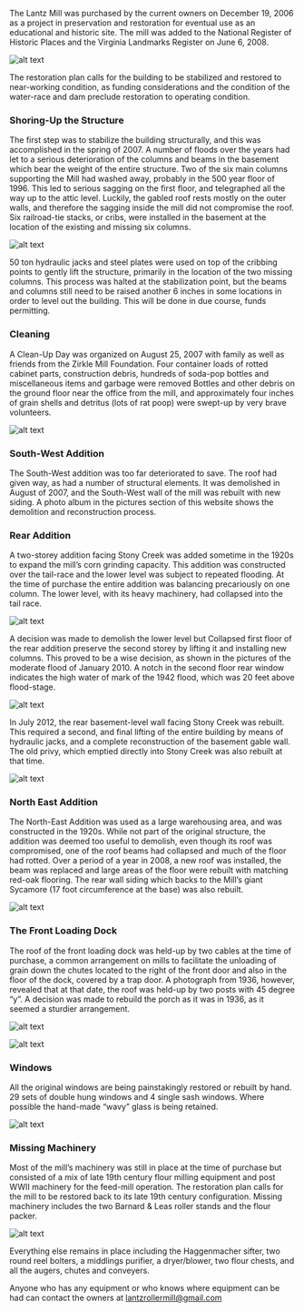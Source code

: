 The Lantz Mill was purchased by the current owners on December 19, 2006 as a project in preservation and restoration for eventual use as an educational and historic site.  The mill was added to the National Register of Historic Places and the Virginia Landmarks Register on June 6, 2008.

![alt text]({{site.url}}{{site.baseurl}}/img/restoration/image7.jpg "The Lantz Mill as purchased on December 19, 2006")

The restoration plan calls for the building to be stabilized and restored to near-working condition, as funding considerations and the condition of the water-race and dam preclude restoration to operating condition.

### Shoring-Up the Structure

The first step was to stabilize the building structurally, and this was accomplished in the spring of 2007.  A number of floods over the years had let to a serious deterioration of the columns and beams in the basement which bear the weight of the entire structure.  Two of the six main columns supporting the Mill had washed away, probably in the 500 year floor of 1996.  This led to serious sagging on the first floor, and telegraphed all the way up to the attic level.  Luckily, the gabled roof rests mostly on the outer walls, and therefore the sagging inside the mill did not compromise the roof.   Six railroad-tie stacks, or cribs, were installed in the basement at the location of the existing and missing six columns.  

![alt text]({{site.url}}{{site.baseurl}}/img/restoration/image9.jpg "Two cribbing points in the basement")

50 ton hydraulic jacks and steel plates were used on top of the cribbing points to gently lift the structure, primarily in the location of the two missing columns.  This process was halted at the stabilization point, but the beams and columns still need to be raised another 6 inches in some locations in order to level out the building.  This will be done in due course, funds permitting.

### Cleaning

A Clean-Up Day was organized on August 25, 2007 with family as well as friends from the Zirkle Mill Foundation.  Four container loads of rotted cabinet parts, construction debris, hundreds of soda-pop bottles and miscellaneous items and garbage were removed Bottles and other debris on the ground floor near the office from the mill, and approximately four inches of grain shells and detritus (lots of rat poop) were swept-up by very brave volunteers.

![alt text]({{site.url}}{{site.baseurl}}/img/restoration/image8.jpg "Bottles and other debris on the ground floor near the office")

### South-West Addition
 
The South-West addition was too far deteriorated to save.  The roof had given way, as had a number of structural elements.  It was demolished in August of 2007, and the South-West wall of the mill was rebuilt with new siding.  A photo album in the pictures section of this website shows the demolition and reconstruction process.

### Rear Addition
 
A two-storey addition facing Stony Creek was added sometime in the 1920s to expand the mill’s corn grinding capacity.  This addition was constructed over the tail-race and the lower level was subject to repeated flooding.  At the time of purchase the entire addition was balancing precariously on one column.  The lower level, with its heavy machinery, had collapsed into the tail race.  

![alt text]({{site.url}}{{site.baseurl}}/img/restoration/image11.jpg "Collapsed first floor of the rear addition")

A decision was made to demolish the lower level but Collapsed first floor of the rear addition preserve the second storey by lifting it and installing new columns.  This proved to be a wise decision, as shown in the pictures of the moderate flood of January 2010.  A notch in the second floor rear window indicates the high water of mark of the 1942 flood, which was 20 feet above flood-stage.

![alt text]({{site.url}}{{site.baseurl}}/img/restoration/image10.jpg "Rear addition with new supports")

In July 2012, the rear basement-level wall facing Stony Creek was rebuilt.  This required a second, and final lifting of the entire building by means of hydraulic jacks, and a complete reconstruction of the basement gable wall.  The old privy, which emptied directly into Stony Creek was also rebuilt at that time.

![alt text]({{site.url}}{{site.baseurl}}/img/restoration/image5.jpg "Reconstructed basement-level gable wall - July 2012")

### North East Addition
 
The North-East Addition was used as a large warehousing area, and was constructed in the 1920s.  While not part of the original structure, the addition was deemed too useful to demolish, even though its roof was compromised, one of the roof beams had collapsed and much of the floor had rotted.  Over a period of a year in 2008, a new roof was installed, the beam was replaced and large areas of the floor were rebuilt with matching red-oak flooring.  The rear wall siding which backs to the Mill’s giant Sycamore (17 foot circumference at the base) was also rebuilt.

![alt text]({{site.url}}{{site.baseurl}}/img/restoration/image2.jpg "North-East Addition to the left, December 5, 2009")

### The Front Loading Dock
 
The roof of the front loading dock was held-up by two cables at the time of purchase, a common arrangement on mills to facilitate the unloading of grain down the chutes located to the right of the front door and also in the floor of the dock, covered by a trap door.  A photograph from 1936, however, revealed that at that date, the roof was held-up by two posts with 45 degree “y”.  A decision was made to rebuild the porch as it was in 1936, as it seemed a sturdier arrangement.

![alt text]({{site.url}}{{site.baseurl}}/img/restoration/image1.jpg "The owner and his father on the front loading dock, September 2, 2008")

![alt text]({{site.url}}{{site.baseurl}}/img/restoration/image4.jpg "Front of the mill, February 20, 1936")

### Windows
 
All the original windows are being painstakingly restored or rebuilt by hand.  29 sets of double hung windows and 4 single sash windows.  Where possible the hand-made “wavy” glass is being retained.

![alt text]({{site.url}}{{site.baseurl}}/img/restoration/image3.jpg "")

### Missing Machinery
 
Most of the mill’s machinery was still in place at the time of purchase but consisted of a mix of late 19th century flour milling equipment and post WWII machinery for the feed-mill operation.  The restoration plan calls for the mill to be restored back to its late 19th century configuration.  Missing machinery includes the two Barnard & Leas roller stands and the flour packer.

![alt text]({{site.url}}{{site.baseurl}}/img/restoration/image6.jpg "Carl Stoneburner stands next to the flour packer. The two roller stands are visible to the left")

Everything else remains in place including the Haggenmacher sifter, two round reel bolters, a middlings purifier, a dryer/blower, two flour chests, and all the augers, chutes and conveyers.
 
Anyone who has any equipment or who knows where equipment can be had can contact the owners at lantzrollermill@gmail.com




